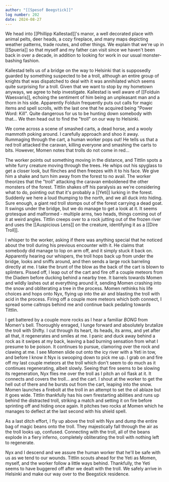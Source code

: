 ```yaml
---
author: "[[Spesof Beegstick]]"
log number: 202
date: 2024-08-27
---
```

We head into [[Phillipp Kallestad]]'s manor, a well decorated place with animal pelts, deer heads, a cozy fireplace, and many maps depicting weather patterns, trade routes, and other things. We explain that we're up in [[Spueria]] so that myself and my father can visit since we haven't been back in over a decade, in addition to looking for work in our usual monster-bashing fashion.

Kallestad tells us of a bridge on the way to Helsinki that is supposedly guarded by something suspected to be a troll, although an entire group of knights that was dispatched to deal with it was annihilated which seems quite surprising for a troll. Given that we want to stop by my hometown anyways, we agree to help investigate. Kallestad is well aware of [[Folduin Waesvaris]], echoing the sentiment of him being an unpleasant man and a thorn in his side. Apparently Folduin frequently puts out calls for magic items and spell scrolls, with the last one that he acquired being "Power Word: Kill". Quite dangerous for us to be hunting down somebody with that... We then head out to find the "troll" on our way to Helsinki.

We come across a scene of smashed carts, a dead horse, and a wooly mammoth poking around. I carefully approach and shoo it away. Rummaging through the cart, a human worker pops out! He tells us that a red troll attacked the caravan, killing everyone and smashing the carts to bits. However, Momen notes that trolls do not come in red...

The worker points out something moving in the distance, and Tittlin spots a white furry creature moving through the trees. He whips out his spyglass to get a closer look, but flinches and then freezes with it to his face. We give him a shake and turn him away from the forest to no avail. The worker theorizes that the "troll" attacking the caravan emboldened the other monsters of the forest. Tittlin shakes off his paralysis as we're considering what to do, pointing out that it's probably a [[Yeti]] lurking in the forest. Suddenly we here a loud thumping to the north, and we all duck into hiding. Sure enough, a giant red troll stomps out of the forest carrying a dead goat. It swings under the bridge, but we do manage to get a look at it. It seems grotesque and malformed - multiple arms, two heads, things coming out of it at weird angles. Tittlin creeps over to a rock jutting out of the frozen river and uses the [[Auspicious Lens]] on the creature, identifying it as a [[Dire Troll]]. 

I whisper to the worker, asking if there was anything special that he noticed about the troll during his previous encounter with it. He claims that somebody did manage to lop on arm off, and it simply stuck it back on. Apparently hearing our whispers, the troll hops back up from under the bridge, looks and sniffs around, and then sends a large rock barreling directly at me. I take the brunt of the blow as the back of the cart is blown to splinters. Pissed off, I leap out of the cart and fire off a couple meteors from the Diadem before ducking behind a nearby tree. It barrels towards Momen and wildly lashes out at everything around it, sending Momen crashing into the snow and obliterating a tree in the process. Momen rethinks his life choices and hops onto Nyx, flying up into the air and blasting the troll with acid in the process. Firing off a couple more meteors which both connect, I spread some caltrops behind me and continue back pedaling towards Tittlin.

I get battered by a couple more rocks as I hear a familiar *BONG* from Momen's bell. Thoroughly enraged, I lunge forward and absolutely brutalize the troll with Shifty. I cut through its heart, its heads, its arms, and yet after all that, it regenerates and smiles at me. I panic and duck away behind a rock as it swipes at my back, leaving a bad burning sensation from what I presume to be poison. It continues to pursue, clamoring over the rock and clawing at me. I see Momen slide out onto the icy river with a Yeti in tow, and before I know it Nyx is swooping down to pick me up. I grab on and fire off my last couple meteors at the troll which don't seem to do much as it continues regenerating, albeit slowly. Seeing that fire seems to be slowing its regeneration, Nyx flies me over the troll as I pitch an oil flask at it. It connects and covers the troll... and the cart. I shout at the worker to get the hell out of there and he bursts out from the cart, leaping into the snow. Momen launches a firebolt at the troll in an attempt to set the oil ablaze but it goes wide. Tittlin thankfully has his own firestarting abilities and runs up behind the distracted troll, striking a match and setting it on fire before sprinting off and hiding once again. It pitches two rocks at Momen which he manages to deflect at the last second with his shield spell. 

As a last ditch effort, I fly up above the troll with Nyx and dump the entire bag of magic beans onto the troll. They majestically fall through the air as the troll looks up, confused. Connecting with the troll, all of the beans explode in a fiery inferno, completely obliterating the troll with nothing left to regenerate. 

Nyx and I descend and we assure the human worker that he'll be safe with us as we tend to our wounds. Tittlin scouts ahead for the Yeti as Momen, myself, and the worker follow a little ways behind. Thankfully, the Yeti seems to have buggered off after we dealt with the troll. We safely arrive in Helsinki and make our way over to the Beegstick residence.